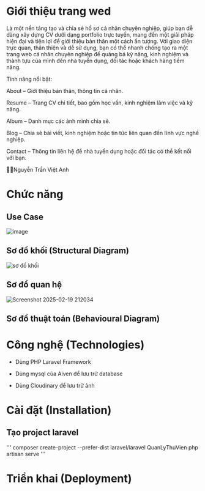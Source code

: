 # Giới thiệu trang wed
Là một nền tảng tạo và chia sẻ hồ sơ cá nhân chuyên nghiệp, giúp bạn dễ dàng xây dựng CV dưới dạng portfolio trực tuyến, mang đến một giải pháp hiện đại và tiện lợi để giới thiệu bản thân một cách ấn tượng. Với giao diện trực quan, thân thiện và dễ sử dụng, bạn có thể nhanh chóng tạo ra một trang web cá nhân chuyên nghiệp để quảng bá kỹ năng, kinh nghiệm và thành tựu của mình đến nhà tuyển dụng, đối tác hoặc khách hàng tiềm năng.

Tính năng nổi bật: 

  About – Giới thiệu bản thân, thông tin cá nhân.

  Resume – Trang CV chi tiết, bao gồm học vấn, kinh nghiệm làm việc và kỹ năng.

  Album – Danh mục các ảnh mình chia sẽ.
  
  Blog – Chia sẻ bài viết, kinh nghiệm hoặc tin tức liên quan đến lĩnh vực nghề nghiệp.
  
  Contact – Thông tin liên hệ để nhà tuyển dụng hoặc đối tác có thể kết nối với bạn.

👨‍💻Nguyễn Trần Việt Anh

# Chức năng
## Use Case
![image](https://github.com/user-attachments/assets/ad9b0dd6-fd16-4357-bb95-4427e5e4328a)


## Sơ đồ khối (Structural Diagram)
![sơ đồ khối](https://github.com/user-attachments/assets/1f0a6782-c1d9-4754-9f72-c65b56175fc1)

## Sơ đồ quan hệ
![Screenshot 2025-02-19 212034](https://github.com/user-attachments/assets/1082f52c-8d2b-4609-a8aa-bc11cfa503de)


## Sơ đồ thuật toán (Behavioural Diagram)

# Công nghệ (Technologies)

- Dùng PHP Laravel Framework

- Dùng mysql của Aiven để lưu trữ database

- Dùng Cloudinary để lưu trữ ảnh
# Cài đặt (Installation)

## Tạo project laravel

'''
composer create-project --prefer-dist laravel/laravel QuanLyThuVien
php artisan serve
'''

# Triển khai (Deployment)

